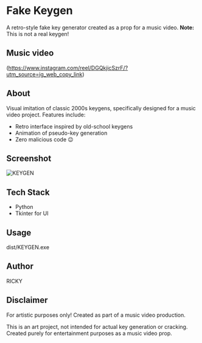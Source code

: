 # Fake Keygen

A retro-style fake key generator created as a prop for a music video. **Note:** This is not a real keygen!

## Music video

(https://www.instagram.com/reel/DGQkjicSzrF/?utm_source=ig_web_copy_link)

## About

Visual imitation of classic 2000s keygens, specifically designed for a music video project. Features include:
- Retro interface inspired by old-school keygens
- Animation of pseudo-key generation
- Zero malicious code 😉

## Screenshot

![KEYGEN](https://github.com/user-attachments/assets/300d3f57-8857-4aa1-a20f-1b0e3e34b011)

## Tech Stack
- Python
- Tkinter for UI

## Usage

dist/KEYGEN.exe

## Author

RICKY

## Disclaimer

For artistic purposes only! Created as part of a music video production.

This is an art project, not intended for actual key generation or cracking. Created purely for entertainment purposes as a music video prop.

